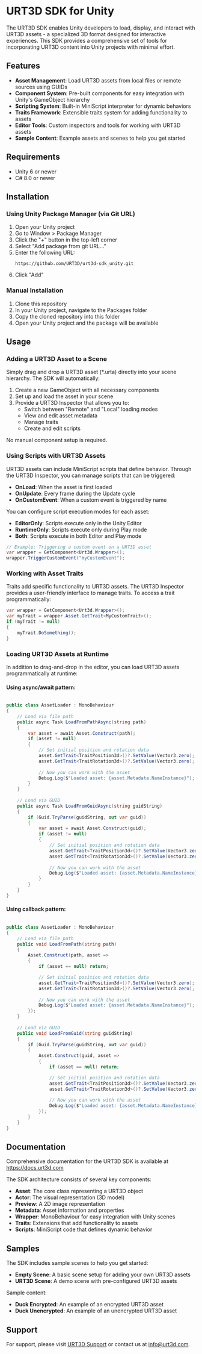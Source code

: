 # URT3D SDK for Unity

The URT3D SDK enables Unity developers to load, display, and interact with URT3D assets - a specialized 3D format designed for interactive experiences. This SDK provides a comprehensive set of tools for incorporating URT3D content into Unity projects with minimal effort.

## Features

- **Asset Management**: Load URT3D assets from local files or remote sources using GUIDs
- **Component System**: Pre-built components for easy integration with Unity's GameObject hierarchy
- **Scripting System**: Built-in MiniScript interpreter for dynamic behaviors
- **Traits Framework**: Extensible traits system for adding functionality to assets
- **Editor Tools**: Custom inspectors and tools for working with URT3D assets
- **Sample Content**: Example assets and scenes to help you get started

## Requirements

- Unity 6 or newer
- C# 8.0 or newer

## Installation

### Using Unity Package Manager (via Git URL)

1. Open your Unity project
2. Go to Window > Package Manager
3. Click the "+" button in the top-left corner
4. Select "Add package from git URL..."
5. Enter the following URL:
   ```
   https://github.com/URT3D/urt3d-sdk_unity.git
   ```
6. Click "Add"

### Manual Installation

1. Clone this repository
2. In your Unity project, navigate to the Packages folder
3. Copy the cloned repository into this folder
4. Open your Unity project and the package will be available

## Usage

### Adding a URT3D Asset to a Scene

Simply drag and drop a URT3D asset (*.urta) directly into your scene hierarchy. The SDK will automatically:

1. Create a new GameObject with all necessary components
2. Set up and load the asset in your scene
3. Provide a URT3D Inspector that allows you to:
   - Switch between "Remote" and "Local" loading modes
   - View and edit asset metadata
   - Manage traits 
   - Create and edit scripts

No manual component setup is required.

### Using Scripts with URT3D Assets

URT3D assets can include MiniScript scripts that define behavior. Through the URT3D Inspector, you can manage scripts that can be triggered:

- **OnLoad**: When the asset is first loaded
- **OnUpdate**: Every frame during the Update cycle
- **OnCustomEvent**: When a custom event is triggered by name

You can configure script execution modes for each asset:

- **EditorOnly**: Scripts execute only in the Unity Editor
- **RuntimeOnly**: Scripts execute only during Play mode
- **Both**: Scripts execute in both Editor and Play mode

```csharp
// Example: Triggering a custom event on a URT3D asset
var wrapper = GetComponent<Urt3d.Wrapper>();
wrapper.TriggerCustomEvent("myCustomEvent");
```

### Working with Asset Traits

Traits add specific functionality to URT3D assets. The URT3D Inspector provides a user-friendly interface to manage traits. To access a trait programmatically:

```csharp
var wrapper = GetComponent<Urt3d.Wrapper>();
var myTrait = wrapper.Asset.GetTrait<MyCustomTrait>();
if (myTrait != null)
{
    myTrait.DoSomething();
}
```

### Loading URT3D Assets at Runtime

In addition to drag-and-drop in the editor, you can load URT3D assets programmatically at runtime:

#### Using async/await pattern:

```csharp

public class AssetLoader : MonoBehaviour
{
    // Load via file path
    public async Task LoadFromPathAsync(string path)
    {
        var asset = await Asset.Construct(path);
        if (asset != null)
        {
            // Set initial position and rotation data
            asset.GetTrait<TraitPosition3d>()?.SetValue(Vector3.zero);
            asset.GetTrait<TraitRotation3d>()?.SetValue(Vector3.zero);
            
            // Now you can work with the asset
            Debug.Log($"Loaded asset: {asset.Metadata.NameInstance}");
        }
    }
    
    // Load via GUID
    public async Task LoadFromGuidAsync(string guidString)
    {
        if (Guid.TryParse(guidString, out var guid))
        {
            var asset = await Asset.Construct(guid);
            if (asset != null)
            {
                // Set initial position and rotation data
                asset.GetTrait<TraitPosition3d>()?.SetValue(Vector3.zero);
                asset.GetTrait<TraitRotation3d>()?.SetValue(Vector3.zero);
                
                // Now you can work with the asset
                Debug.Log($"Loaded asset: {asset.Metadata.NameInstance}");
            }
        }
    }
}
```

#### Using callback pattern:

```csharp

public class AssetLoader : MonoBehaviour
{
    // Load via file path
    public void LoadFromPath(string path)
    {
        Asset.Construct(path, asset =>
        {
            if (asset == null) return;

            // Set initial position and rotation data
            asset.GetTrait<TraitPosition3d>()?.SetValue(Vector3.zero);
            asset.GetTrait<TraitRotation3d>()?.SetValue(Vector3.zero);
                
            // Now you can work with the asset
            Debug.Log($"Loaded asset: {asset.Metadata.NameInstance}");
        });
    }
    
    // Load via GUID
    public void LoadFromGuid(string guidString)
    {
        if (Guid.TryParse(guidString, out var guid))
        {
            Asset.Construct(guid, asset =>
            {
                if (asset == null) return;

                // Set initial position and rotation data
                asset.GetTrait<TraitPosition3d>()?.SetValue(Vector3.zero);
                asset.GetTrait<TraitRotation3d>()?.SetValue(Vector3.zero);
                    
                // Now you can work with the asset
                Debug.Log($"Loaded asset: {asset.Metadata.NameInstance}");
            });
        }
    }
}
```

## Documentation

Comprehensive documentation for the URT3D SDK is available at https://docs.urt3d.com

The SDK architecture consists of several key components:

- **Asset**: The core class representing a URT3D object
- **Actor**: The visual representation (3D model)
- **Preview**: A 2D image representation
- **Metadata**: Asset information and properties
- **Wrapper**: MonoBehaviour for easy integration with Unity scenes
- **Traits**: Extensions that add functionality to assets
- **Scripts**: MiniScript code that defines dynamic behavior

## Samples

The SDK includes sample scenes to help you get started:

- **Empty Scene**: A basic scene setup for adding your own URT3D assets
- **URT3D Scene**: A demo scene with pre-configured URT3D assets

Sample content:
- **Duck Encrypted**: An example of an encrypted URT3D asset
- **Duck Unencrypted**: An example of an unencrypted URT3D asset

## Support

For support, please visit [URT3D Support](https://urt3d.com) or contact us at [info@urt3d.com](mailto:info@urt3d.com).
